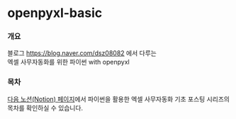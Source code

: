 # openpyxl-basic
### 개요
블로그 https://blog.naver.com/dsz08082 에서 다루는<br>
엑셀 사무자동화를 위한 파이썬 with openpyxl

### 목차
[다음 노션(Notion) 페이지](https://neltia.notion.site/c41fe4cfc6ed46aaa512e13331689777?v=59975a6ba3854b3f99af7843f5246873)에서 파이썬을 활용한 엑셀 사무자동화 기초 포스팅 시리즈의 목차를 확인하실 수 있습니다.
